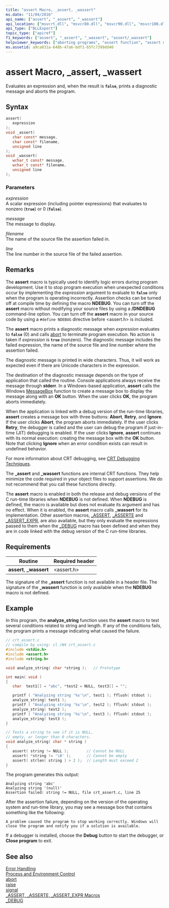 ```yaml
---
title: "assert Macro, _assert, _wassert"
ms.date: "11/04/2016"
api_name: ["assert", "_assert", "_wassert"]
api_location: ["msvcrt.dll", "msvcr80.dll", "msvcr90.dll", "msvcr100.dll", "msvcr100_clr0400.dll", "msvcr110.dll", "msvcr110_clr0400.dll", "msvcr120.dll", "msvcr120_clr0400.dll", "ucrtbase.dll", "api-ms-win-crt-runtime-l1-1-0.dll"]
api_type: ["DLLExport"]
topic_type: ["apiref"]
f1_keywords: ["assert", "_assert", "_wassert", "assert/_wassert"]
helpviewer_keywords: ["aborting programs", "assert function", "assert macro"]
ms.assetid: a9ca031a-648b-47a6-bdf1-65fc7399dd40
---
```

# assert Macro, _assert, _wassert

Evaluates an expression and, when the result is **`false`**, prints a diagnostic message and aborts the program.

## Syntax

```C
assert(
   expression
);
void _assert(
   char const* message,
   char const* filename,
   unsigned line
);
void _wassert(
   wchar_t const* message,
   wchar_t const* filename,
   unsigned line
);
```

### Parameters

*expression*<br/>
A scalar expression (including pointer expressions) that evaluates to nonzero (**`true`**) or 0 (**`false`**).

*message*<br/>
The message to display.

*filename*<br/>
The name of the source file the assertion failed in.

*line*<br/>
The line number in the source file of the failed assertion.

## Remarks

The **assert** macro is typically used to identify logic errors during program development. Use it to stop program execution when unexpected conditions occur by implementing the *expression* argument to evaluate to **`false`** only when the program is operating incorrectly. Assertion checks can be turned off at compile time by defining the macro **NDEBUG**. You can turn off the **assert** macro without modifying your source files by using a **/DNDEBUG** command-line option. You can turn off the **assert** macro in your source code by using a `#define NDEBUG` directive before \<assert.h> is included.

The **assert** macro prints a diagnostic message when *expression* evaluates to **`false`** (0) and calls [abort](abort.md) to terminate program execution. No action is taken if *expression* is **`true`** (nonzero). The diagnostic message includes the failed expression, the name of the source file and line number where the assertion failed.

The diagnostic message is printed in wide characters. Thus, it will work as expected even if there are Unicode characters in the expression.

The destination of the diagnostic message depends on the type of application that called the routine. Console applications always receive the message through **stderr**. In a Windows-based application, **assert** calls the Windows [MessageBox](/windows/win32/api/winuser/nf-winuser-messagebox) function to create a message box to display the message along with an **OK** button. When the user clicks **OK**, the program aborts immediately.

When the application is linked with a debug version of the run-time libraries, **assert** creates a message box with three buttons: **Abort**, **Retry**, and **Ignore**. If the user clicks **Abort**, the program aborts immediately. If the user clicks **Retry**, the debugger is called and the user can debug the program if just-in-time (JIT) debugging is enabled. If the user clicks **Ignore**, **assert** continues with its normal execution: creating the message box with the **OK** button. Note that clicking **Ignore** when an error condition exists can result in undefined behavior.

For more information about CRT debugging, see [CRT Debugging Techniques](/visualstudio/debugger/crt-debugging-techniques).

The **_assert** and **_wassert** functions are internal CRT functions. They help minimize the code required in your object files to support assertions. We do not recommend that you call these functions directly.

The **assert** macro is enabled in both the release and debug versions of the C run-time libraries when **NDEBUG** is not defined. When **NDEBUG** is defined, the macro is available but does not evaluate its argument and has no effect. When it is enabled, the **assert** macro calls **_wassert** for its implementation. Other assertion macros, [_ASSERT](assert-asserte-assert-expr-macros.md), [_ASSERTE](assert-asserte-assert-expr-macros.md) and [_ASSERT_EXPR](assert-asserte-assert-expr-macros.md), are also available, but they only evaluate the expressions passed to them when the [_DEBUG](../../c-runtime-library/debug.md) macro has been defined and when they are in code linked with the debug version of the C run-time libraries.

## Requirements

|Routine|Required header|
|-------------|---------------------|
|**assert**, **_wassert**|\<assert.h>|

The signature of the **_assert** function is not available in a header file. The signature of the **_wassert** function is only available when the **NDEBUG** macro is not defined.

## Example

In this program, the **analyze_string** function uses the **assert** macro to test several conditions related to string and length. If any of the conditions fails, the program prints a message indicating what caused the failure.

```C
// crt_assert.c
// compile by using: cl /W4 crt_assert.c
#include <stdio.h>
#include <assert.h>
#include <string.h>

void analyze_string( char *string );   // Prototype

int main( void )
{
   char  test1[] = "abc", *test2 = NULL, test3[] = "";

   printf ( "Analyzing string '%s'\n", test1 ); fflush( stdout );
   analyze_string( test1 );
   printf ( "Analyzing string '%s'\n", test2 ); fflush( stdout );
   analyze_string( test2 );
   printf ( "Analyzing string '%s'\n", test3 ); fflush( stdout );
   analyze_string( test3 );
}

// Tests a string to see if it is NULL,
// empty, or longer than 0 characters.
void analyze_string( char * string )
{
   assert( string != NULL );        // Cannot be NULL
   assert( *string != '\0' );       // Cannot be empty
   assert( strlen( string ) > 2 );  // Length must exceed 2
}
```

The program generates this output:

```Output
Analyzing string 'abc'
Analyzing string '(null)'
Assertion failed: string != NULL, file crt_assert.c, line 25
```

After the assertion failure, depending on the version of the operating system and run-time library, you may see a message box that contains something like the following:

```Output
A problem caused the program to stop working correctly. Windows will close the program and notify you if a solution is available.
```

If a debugger is installed, choose the **Debug** button to start the debugger, or **Close program** to exit.

## See also

[Error Handling](../../c-runtime-library/error-handling-crt.md)<br/>
[Process and Environment Control](../../c-runtime-library/process-and-environment-control.md)<br/>
[abort](abort.md)<br/>
[raise](raise.md)<br/>
[signal](signal.md)<br/>
[_ASSERT, _ASSERTE, _ASSERT_EXPR Macros](assert-asserte-assert-expr-macros.md)<br/>
[_DEBUG](../../c-runtime-library/debug.md)<br/>
